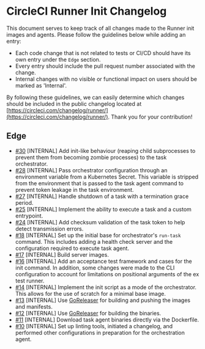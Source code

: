 # CircleCI Runner Init Changelog

This document serves to keep track of all changes made to the Runner init images and agents. Please follow the guidelines below while adding an entry:

- Each code change that is not related to tests or CI/CD should have its own entry under the `Edge` section.
- Every entry should include the pull request number associated with the change.
- Internal changes with no visible or functional impact on users should be marked as 'Internal'.

By following these guidelines, we can easily determine which changes should be included in the public changelog located at [https://circleci.com/changelog/runner/](https://circleci.com/changelog/runner/). Thank you for your contribution!

## Edge

- [#30](https://github.com/circleci/runner-init/pull/30) [INTERNAL] Add init-like behaviour (reaping child subprocesses to prevent them from becoming zombie processes) to the task orchestrator.
- [#28](https://github.com/circleci/runner-init/pull/28) [INTERNAL] Pass orchestrator configuration through an environment variable from a Kubernetes Secret. This variable is stripped from the environment that is passed to the task agent command to prevent token leakage in the task environment.
- [#27](https://github.com/circleci/runner-init/pull/27) [INTERNAL] Handle shutdown of a task with a termination grace period.
- [#25](https://github.com/circleci/runner-init/pull/25) [INTERNAL] Implement the ability to execute a task and a custom entrypoint.
- [#24](https://github.com/circleci/runner-init/pull/24) [INTERNAL] Add checksum validation of the task token to help detect transmission errors.
- [#18](https://github.com/circleci/runner-init/pull/18) [INTERNAL] Set up the initial base for orchestrator's `run-task` command. This includes adding a health check server and the configuration required to execute task agent.
- [#17](https://github.com/circleci/runner-init/pull/17) [INTERNAL] Build server images.
- [#16](https://github.com/circleci/runner-init/pull/16) [INTERNAL] Add an acceptance test framework and cases for the init command. In addition, some changes were made to the CLI configuration to account for limitations on positional arguments of the ex test runner.
- [#14](https://github.com/circleci/runner-init/pull/14) [INTERNAL] Implement the init script as a mode of the orchestrator. This allows for the use of scratch for a minimal base image.
- [#13](https://github.com/circleci/runner-init/pull/13) [INTERNAL] Use [GoReleaser](https://goreleaser.com/) for building and pushing the images and manifests.
- [#12](https://github.com/circleci/runner-init/pull/12) [INTERNAL] Use [GoReleaser](https://goreleaser.com/) for building the binaries.
- [#11](https://github.com/circleci/runner-init/pull/11) [INTERNAL] Download task agent binaries directly via the Dockerfile.
- [#10](https://github.com/circleci/runner-init/pull/10) [INTERNAL] Set up linting tools, initiated a changelog, and performed other configurations in preparation for the orchestration agent.
